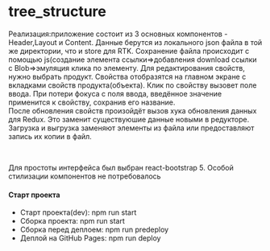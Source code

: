 # tree_structure

<p>
Реализация:приложение состоит из 3 основных компонентов - Header,Layout и Content.
Данные берутся из локального json файла в той же директории, что и store для RTK. Сохранение файла происходит с помощью js(создание элемента ссылки=>добавления download ссылки с Blob=>эмуляция клика по элементу.
Для редактирования свойств, нужно выбрать продукт. Свойства отобразятся на главном экране с вкладками свойств продукта(объекта).
Клик по свойству вызовет поле ввода.
При потери фокуса с поля ввода, введённое значение применится к свойству, сохранив его название.
<br>
После обновления свойств произойдёт вызов хука обновления данных для Redux. Это заменит существуюшие данные новыми в редукторе.
 Загрузка и выгрузка заменяют элементы из файла или предоставляют запись их копии в файл.
</p>
<br>
<p>Для простоты интерфейса был выбран react-bootstrap 5. Особой стилизации компонентов не потребовалось</p>

<h4>Старт проекта</h4>

<ul>
<li>Старт проекта(dev): npm run start</li>
<li>Сборка проекта: npm run start</li>
<li>Сборка перед деплоем: npm run predeploy</li>
<li>Деплой на GitHub Pages: npm run deploy</li>
</ul>

